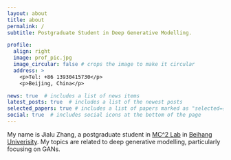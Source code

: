 ```yaml
---
layout: about
title: about
permalink: /
subtitle: Postgraduate Student in Deep Generative Modelling.

profile:
  align: right
  image: prof_pic.jpg
  image_circular: false # crops the image to make it circular
  address: >
    <p>Tel: +86 13930415730</p>
    <p>Beijing, China</p>

news: true  # includes a list of news items
latest_posts: true  # includes a list of the newest posts
selected_papers: true # includes a list of papers marked as "selected={true}"
social: true  # includes social icons at the bottom of the page
---
```


My name is Jialu Zhang, a postgraduate student in <a href="http://buaamc2.net/">MC^2 Lab</a> in <a href="https://www.buaa.edu.cn/">Beihang Univerisity</a>. My topics are related to deep generative modelling, particularly focusing on GANs.